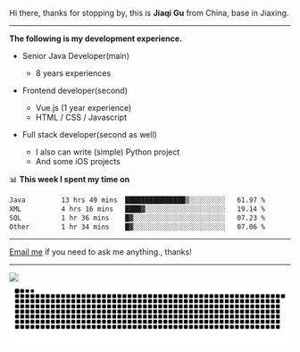 Hi there, thanks for stopping by, this is **Jiaqi Gu** from China, base in Jiaxing.

---

**The following is my development experience.**

- Senior Java Developer(main)
  - 8 years experiences

- Frontend developer(second)
  - Vue.js (1 year experience)
  - HTML / CSS / Javascript
  
- Full stack developer(second as well)
  - I also can write (simple) Python project
  - And some iOS projects

📊 **This week I spent my time on**
<!--START_SECTION:waka-->

```text
Java         13 hrs 49 mins  ███████████████▒░░░░░░░░░   61.97 %
XML          4 hrs 16 mins   ████▓░░░░░░░░░░░░░░░░░░░░   19.14 %
SQL          1 hr 36 mins    █▓░░░░░░░░░░░░░░░░░░░░░░░   07.23 %
Other        1 hr 34 mins    █▓░░░░░░░░░░░░░░░░░░░░░░░   07.06 %
```

<!--END_SECTION:waka-->

---

[Email me](mailto:htk2klwgr@mozmail.com?subject=Hiring_from_GitHub) if you need to ask me anything., thanks!

---

![]( https://visitor-badge.glitch.me/badge?page_id=githubgujiaqi)
![]( https://github.com/droid-Q/droid-Q/raw/output/github-contribution-grid-snake.svg#gh-dark-mode-only)
